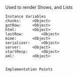 Used to render Shows, and Lists 

    Instance Variables
	chunks:		<Object>
	gotRow:		<Object>
	html:		<Object>
	lastRow:		<Object>
	mime:		<Object>
	serializer:		<Object>
	server:		<Object>
	startResp:		<Object>
	xml:		<Object>


    Implementation Points